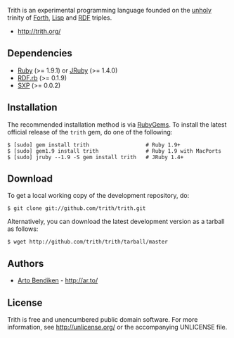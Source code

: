 Trith is an experimental programming language founded on the [unholy][]
trinity of [Forth][], [Lisp][] and [RDF][] triples.

* <http://trith.org/>

Dependencies
------------

* [Ruby](http://ruby-lang.org/) (>= 1.9.1) or
  [JRuby](http://jruby.org/) (>= 1.4.0)
* [RDF.rb](http://rubygems.org/gems/rdf) (>= 0.1.9)
* [SXP](http://rubygems.org/gems/sxp) (>= 0.0.2)

Installation
------------

The recommended installation method is via [RubyGems](http://rubygems.org/).
To install the latest official release of the `trith` gem, do one of the
following:

    $ [sudo] gem install trith                  # Ruby 1.9+
    $ [sudo] gem1.9 install trith               # Ruby 1.9 with MacPorts
    $ [sudo] jruby --1.9 -S gem install trith   # JRuby 1.4+

Download
--------

To get a local working copy of the development repository, do:

    $ git clone git://github.com/trith/trith.git

Alternatively, you can download the latest development version as a tarball
as follows:

    $ wget http://github.com/trith/trith/tarball/master

Authors
-------

* [Arto Bendiken](mailto:arto.bendiken@gmail.com) - <http://ar.to/>

License
-------

Trith is free and unencumbered public domain software. For more
information, see <http://unlicense.org/> or the accompanying UNLICENSE file.

[Forth]:  http://en.wikipedia.org/wiki/Forth_(programming_language)
[Lisp]:   http://en.wikipedia.org/wiki/Lisp_(programming_language)
[RDF]:    http://en.wikipedia.org/wiki/Resource_Description_Framework
[unholy]: http://lispers.org/
